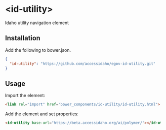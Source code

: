 # \<id-utility\>

Idaho utility navigation element

## Installation

Add the following to bower.json.

```JSON
{
  "id-utility": "https://github.com/accessidaho/egov-id-utility.git"
}
```

## Usage

Import the element:

```html
<link rel="import" href="bower_components/id-utility/id-utility.html">
```

Add the element and set properties:

```html
<id-utility base-url="https://beta.accessidaho.org/ai/polymer/"></id-utility>
```
